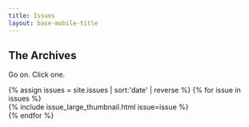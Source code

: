 ```yaml
---
title: Issues
layout: base-mobile-title
---
```


## The Archives

Go on. Click one.

<div class="issue-grid-layout">
    {% assign issues = site.issues | sort:'date' | reverse %}
    {% for issue in issues %}
        <div class="issue-grid-picture-container">
            {% include issue_large_thumbnail.html issue=issue %}
        </div>
    {% endfor %}
</div>
